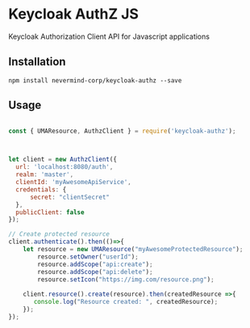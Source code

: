 # Keycloak AuthZ JS
Keycloak Authorization Client API  for Javascript applications

## Installation

```
npm install nevermind-corp/keycloak-authz --save
```

## Usage

```javascript

const { UMAResource, AuthzClient } = require('keycloak-authz');



let client = new AuthzClient({
  url: 'localhost:8080/auth',
  realm: 'master',
  clientId: 'myAwesomeApiService',
  credentials: {
      secret: "clientSecret"
  },
  publicClient: false
});

// Create protected resource
client.authenticate().then(()=>{
    let resource = new UMAResource("myAwesomeProtectedResource");
        resource.setOwner("userId");
        resource.addScope("api:create");
        resource.addScope("api:delete");
        resource.setIcon("https://img.com/resource.png"); 
        
    client.resource().create(resource).then(createdResource =>{
       console.log("Resource created: ", createdResource);   
    });
});
```

